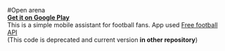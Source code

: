 #Open arena<br>
<b>[Get it on Google Play][2]</b><br>
This is a simple mobile assistant for football fans. App used [Free football API][1]<br>
(This code is deprecated and current version <b>in other repository</b>)

[1]: http://api.football-data.org/
[2]: https://play.google.com/store/apps/details?id=com.openarena
